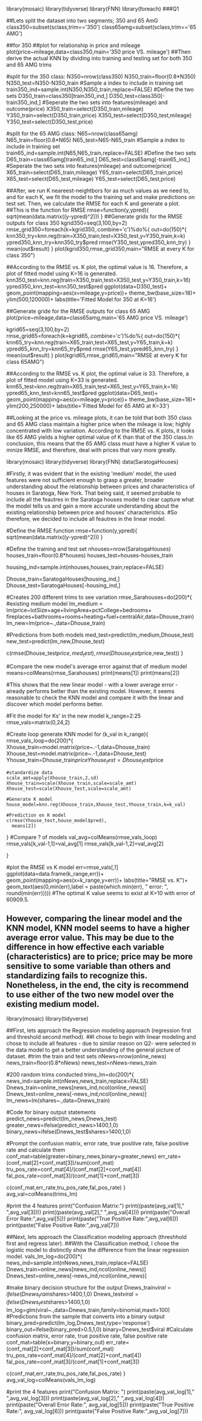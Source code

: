 library(mosaic)
library(tidyverse)
library(FNN)
library(foreach)
###Q1

##Lets split the dataset into two segments; 350 and 65 AmG
class350=subset(sclass,trim=='350')
class65amg=subset(sclass,trim=='65 AMG')

##for 350
##plot for relationship in price and mileage
plot(price~mileage,data=class350,main='350 price VS. mileage')
##Then derive the actual KNN by dividing into training and testing set for both 350 and 65 AMG trims

#split for the 350 class:
N350=nrow(class350)
N350_train=floor(0.8*N350)
N350_test=N350-N350_train
#Sample a index to include in training set
train350_ind=sample.int(N350,N350_train,replace=FALSE)
#Define the two sets
D350_train=class350[train350_ind,]
D350_test=class350[-train350_ind,]
#Seperate the two sets into features(mileage) and outcome(price)
X350_train=select(D350_train,mileage)
Y350_train=select(D350_train,price)
X350_test=select(D350_test,mileage)
Y350_test=select(D350_test,price)

#split for the 65 AMG class:
N65=nrow(class65amg)
N65_train=floor(0.8*N65)
N65_test=N65-N65_train
#Sample a index to include in training set
train65_ind=sample.int(N65,N65_train,replace=FALSE)
#Define the two sets
D65_train=class65amg[train65_ind,]
D65_test=class65amg[-train65_ind,]
#Seperate the two sets into features(mileage) and outcome(price)
X65_train=select(D65_train,mileage)
Y65_train=select(D65_train,price)
X65_test=select(D65_test,mileage)
Y65_test=select(D65_test,price)

##After, we run K neareest-neightbors for as much values as we need to, and for each K, we fit the model to the training set and make predictions on test set. Then, we calculate the RMSE for each K and generate a plot.
##This is the function for RMSE
rmse=function(y,ypred){
  sqrt(mean(data.matrix((y-ypred)^2)))
}
##Generate grids for the RMSE outputs for class 350
kgrid350=seq(3,100,by=2)
rmse_grid350=foreach(k=kgrid350,.combine='c')%do%{
  out=do(150)*{
    knn350_try=knn.reg(train=X350_train,test=X350_test,y=Y350_train,k=k)
    ypred350_knn_try=knn350_try$pred
    rmse(Y350_test,ypred350_knn_try)
  }
  mean(out$result)
}
plot(kgrid350,rmse_grid350,main="RMSE at every K for class 350")

##According to the RMSE vs. K plot, the optimal value is 16. Therefore, a plot of fitted model using K=16 is generated.
knn350_test=knn.reg(train=X350_train,test=X350_test,y=Y350_train,k=16)
ypred350_knn_test=knn350_test$pred
ggplot(data=D350_test)+
  geom_point(mapping=aes(x=mileage,y=price))+
  theme_bw(base_size=18)+
  ylim(500,120000)+
  labs(title='Fitted Model for 350 at K=16')


##Generate gride for the RMSE outputs for class 65 AMG
plot(price~mileage,data=class65amg,main='65 AMG price VS. mileage')

kgrid65=seq(3,100,by=2)
rmse_grid65=foreach(k=kgrid65,.combine='c')%do%{
  out=do(150)*{
    knn65_try=knn.reg(train=X65_train,test=X65_test,y=Y65_train,k=k)
    ypred65_knn_try=knn65_try$pred
    rmse(Y65_test,ypred65_knn_try)
  }
  mean(out$result)
}
plot(kgrid65,rmse_grid65,main="RMSE at every K for class 65AMG")

##According to the RMSE vs. K plot, the optimal value is 33. Therefore, a plot of fitted model using K=33 is generated.
knn65_test=knn.reg(train=X65_train,test=X65_test,y=Y65_train,k=16)
ypred65_knn_test=knn65_test$pred
ggplot(data=D65_test)+
  geom_point(mapping=aes(x=mileage,y=price))+
  theme_bw(base_size=18)+
  ylim(200,250000)+
  labs(title='Fitted Model for 65 AMG at K=33')

##Looking at the price vs. mileage plots, it can be told that both 350 class and 65 AMG class maintain a higher price when the mileage is low; highly concentrated with low variation. According to the RMSE vs. K plots, it looks like 65 AMG yields a higher optimal value of K than that of the 350 class.In conclusion, this means that the 65 AMG class must have a higher K value to minize RMSE, and therefore, deal with prices that vary more greatly.

library(mosaic)
library(tidyverse)
library(FNN)
data(SaratogaHouses)

#Firstly, it was evident that in the existing 'medium' model, the used features were not sufficient enough to grasp a greater, broader understanding about the relationship between prices and characteristics of houses in Saratoga, New York. That being said, it seemed probable to include all the feautres in the Saratoga houses model to clear capture what the model tells us and gain a more accurate understanding about the existing relationship between price and houses' characteristics.
#So therefore, we decided to include all feautres in the linear model.

#Define the RMSE function
rmse=function(y,ypred){
  sqrt(mean(data.matrix((y-ypred)^2)))
}

#Define the training and test set
nhouses=nrow(SaratogaHouses)
houses_train=floor(0.8*houses)
houses_test=houses-houses_train

housing_ind=sample.int(nhouses,houses_train,replace=FALSE)

Dhouse_train=SaratogaHouses[housing_ind,]
Dhouse_test=SaratogaHouses[-housing_ind,]


#Creates 200 different trims to see variation
rmse_Sarahouses=do(200)*{
  #existing medium model
  lm_medium = lm(price~lotSize+age+livingArea+pctCollege+bedrooms+ 
                   fireplaces+bathrooms+rooms+heating+fuel+centralAir,data=Dhouse_train)
  lm_new=lm(price~.,data=Dhouse_train)
  
  #Predictions from both models
  med_test=predict(lm_medium,Dhouse_test)
  new_test=predict(lm_new,Dhouse_test)
  
  c(rmse(Dhouse_test$price,med_test),
    rmse(Dhouse_test$price,new_test))
}

#Compare the new model's average error against that of medium model
means=colMeans(rmse_Sarahouses)
print(means[1])
print(means[2])

#This shows that the new linear model - with a lower average error - already performs better than the existing model. However, it seems reasonable to check the KNN model and compare it with the linear and discover which model performs better.

#Fit the model for Ks' in the new model
k_range=2:25
rmse_vals=matrix(0,24,2)

#Create loop generate KNN model
for (k_val in k_range){
  rmse_vals_loop=do(200)*{
    Xhouse_train=model.matrix(price~.-1,data=Dhouse_train)
    Xhouse_test=model.matrix(price~.-1,data=Dhouse_test)
    Yhouse_train=Dhouse_train$price
    Yhouse_test=Dhouse_test$price
    
    #standardize data
    scale_amt=apply(Xhouse_train,2,sd)
    Xhouse_train=scale(Xhouse_train,scale=scale_amt)
    Xhouse_test=scale(Xhouse_test,scale=scale_amt)
    
    #Generate K model
    house_model=knn.reg(Xhouse_train,Xhouse_test,Yhouse_train,k=k_val)
    
    #Prediction on K model
    c(rmse(Yhouse_test,house_model$pred),
      means[2])
  }
  #Compare ? of models
  val_avg=colMeans(rmse_vals_loop)
  rmse_vals[k_val-1,1]=val_avg[1]
  rmse_vals[k_val-1,2]=val_avg[2]

}

#plot the RMSE vs K model
err=rmse_vals[,1]
ggplot(data=data.frame(k_range,err))+
  geom_point(mapping=aes(x=k_range,y=err))+
  labs(title="RMSE vs. K")+
  geom_text(aes(0,min(err),label = paste(which.min(err), " error: ", round(min(err)))))
#The optimal K value seems to exist at K=10 with error of 60909.5.

## However, comparing the linear model and the KNN model, KNN model seems to have a higher average error value. This may be due to the difference in how effective each variable (characteristics) are to price; price may be more sensitive to some variable than others and standardizing fails to recognize this. Nonetheless, in the end, the city is recommend to use either of the two new model over the existing medium model.

library(mosaic)
library(tidyverse)

##First, lets approach the Regression modeling approach (regression first and threshold second method). 
##I chose to begin with linear modeling and chose to include all features - due to similar reason on Q2- were selected in the data model to get a better understanding of the general picture of dataset.
#trim the train and test sets
nNews=nrow(online_news)
news_train=floor(0.8*nNews)
news_test=nNews-news_train

#200 random trims conducted
trims_lm=do(200)*{
  news_ind=sample.int(nNews,news_train,replace=FALSE)
  Dnews_train=online_news[news_ind,ncol(online_news)]
  Dnews_test=online_news[-news_ind,ncol(online_news)]
  lm_news=lm(shares~.,data=Dnews_train)
  
  #Code for binary output statements
  predict_news=predict(lm_news,Dnews_test)
  greater_news=ifelse(predict_news>1400,1,0)
  binary_news=ifelse(Dnews_test$shares>1400,1,0)
  
  #Prompt the confusion matrix, error rate, true positive rate, false positive rate and calculate them
  conf_mat=table(greater=binary_news,binary=greater_news)
  err_rate=(conf_mat[2]+conf_mat[3])/sum(conf_mat)
  tru_pos_rate=conf_mat[4]/(conf_mat[2]+conf_mat[4])
  fal_pos_rate=conf_mat[3]/(conf_mat[1]+conf_mat[3])
  
  c(conf_mat,err_rate,tru_pos_rate,fal_pos_rate)
}
avg_val=colMeans(trims_lm)

#print the 4 features
print("Confusion Matrix:")
print((paste(avg_val[1]," ",avg_val[3])))
print((paste(avg_val[2]," ",avg_val[4])))
print(paste("Overall Error Rate:",avg_val[5]))
print(paste("True Positive Rate:",avg_val[6]))
print(paste("False Positive Rate:",avg_val[7]))

##Next, lets approach the Classification modeling approach (threshhold first and regress later).
##With the Classification method, I chose the logistic model to distinctly show the difference from the linear regression model.
vals_lm_log=do(200)*{
  news_ind=sample.int(nNews,news_train,replace=FALSE)
  Dnews_train=online_news[news_ind,ncol(online_news)]
  Dnews_test=online_news[-news_ind,ncol(online_news)]
  
  #make binary decision structure for the output
  Dnews_train$viral=ifelse(Dnews_train$shares>1400,1,0)
  Dnews_test$viral=ifelse(Dnews_test$shares>1400,1,0)
  lm_log=glm(viral~.,data=Dnews_train,family=binomial,maxit=100)
  #Predictions from the sample that converts into a binary output
  binary_pred=predict(lm_log,Dnews_test,type='response')
  binary_out=ifelse(binary_pred>0.5,1,0)
  binary=Dnews_test$viral
  #Calculate confusion matrix, error rate, true positive rate, false positive rate
  conf_mat=table(x=binary,y=binary_out)
  err_rate=(conf_mat[2]+conf_mat[3])/sum(conf_mat)
  tru_pos_rate=conf_mat[4]/(conf_mat[2]+conf_mat[4])
  fal_pos_rate=conf_mat[3]/(conf_mat[1]+conf_mat[3])
  
  c(conf_mat,err_rate,tru_pos_rate,fal_pos_rate)
}
avg_val_log=colMeans(vals_lm_log)

#print the 4 features
print("Confusion Matrix: ")
print(paste(avg_val_log[1]," ",avg_val_log[3]))
print(paste(avg_val_log[2]," ",avg_val_log[4]))
print(paste("Overall Error Rate:", avg_val_log[5]))
print(paste("True Positive Rate:", avg_val_log[6]))
print(paste("False Positive Rate:",avg_val_log[7]))
